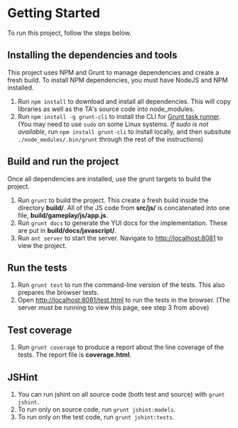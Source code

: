 Getting Started
====
To run this project, follow the steps below.
## Installing the dependencies and tools
This project uses NPM and Grunt to manage dependencies and create a fresh build. To install NPM dependencies, you must have NodeJS and NPM installed. 

1. Run `npm install` to download and install all dependencies. This will copy libraries as well as the TA's source code into node_modules.
2. Run `npm install -g grunt-cli` to install the CLI for [Grunt task runner](http://gruntjs.com). (You may need to use `sudo` on some Linux systems. _If sudo is not available_, run `npm install grunt-cli` to install locally, and then subsitute `./node_modules/.bin/grunt` through the rest of the instructions)

## Build and run the project
Once all dependencies are installed, use the grunt targets to build the project.

1. Run `grunt` to build the project. This create a fresh build inside the directory **build/**. All of the JS code from **src/js/** is concatenated into one file, **build/gameplay/js/app.js**. 
2. Run `grunt docs` to generate the YUI docs for the implementation. These are put in **build/docs/javascript/**.
3. Run `ant server` to start the server. Navigate to <http://localhost:8081> to view the project.

## Run the tests
1. Run `grunt test` to run the command-line version of the tests. This also prepares the browser tests.
2. Open <http://localhost:8081/test.html> to run the tests in the browser. (The server must be running to view this page, see step 3 from above)

## Test coverage
1. Run `grunt coverage` to produce a report about the line coverage of the tests. The report file is **coverage.html**.

## JSHint
1. You can run jshint on all source code (both test and source) with `grunt jshint`.
2. To run only on source code, run `grunt jshint:models`.
3. To run only on the test code, run `grunt jshint:tests`.

